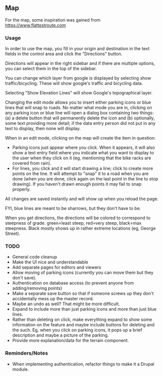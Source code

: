 ## Map

For the map, some inspiration was gained from https://www.flattestroute.com

### Usage

In order to use the map, you fill in your origin and destination in the text fields in the control area and click the "Directions" button.

Directions will appear in the right sidebar and if there are multiple options, you can select them in the top of the sidebar.

You can change which layer from google is displayed by selecting show traffic/bicycling. These will show google's traffic and
bicycling data.

Selecting "Show Elevation Lines" will show Google's topographical layer.

Changing the edit mode allows you to insert either parking icons or blue lines
that will snap to roads. No matter what mode you are in, clicking on any parking icon
or blue line will open a dialog box containing two things: (a) a delete button that
will permanently delete the icon and (b) optionally, some text providing more detail;
if the data entry person did not put in any text to display, then none will display.

When in an edit mode, clicking on the map will create the item in question:
 - Parking icons just appear where you click. When it appears, it will also show
   a text entry field where you indicate what you want to display to the user
   when they click on it (eg, mentioning that the bike racks are covered from rain).
 - For lines, you click and it will start drawing a line; click to create
   more points on the line. It will attempt to "snap" it to a road when you
   are done (when you are done, click again on the last point in the line to
   stop drawing). If you haven't drawn enough points it may fail to snap properly.

All changes are saved instantly and will show up when you reload the page.

FYI, blue lines are meant to be sharrows, but they don't have to be.

When you get directions, the directions will be colored to correspond to
steepness of grade. green=least steep, red=very steep, black=max steepness.
Black mostly shows up in rather extreme locations (eg, George Street).

### TODO

 - General code cleanup
 - Make the UI nice and understandable
 - Add separate pages for editors and viewers
 - Allow moving of parking icons (currently you can move them but they don't save).
 - Authentication on database access (to prevent anyone from adding/removing points)
 - Make a separate save button so that if someone screws up they don't accidentally
   mess up the master record.
 - Maybe an undo as well? That might be more difficult.
 - Expand to include more than just parking icons and more than just blue lines.
 - Rather than deleting on click, make everything expand to show some information
   on the feature and maybe include buttons for deleting and the such. Eg, when
   you click on parking icons, it pops up a brief description and maybe a picture
   of the parking.
 - Provide more explanation/data for the terrain component.

### Reminders/Notes

 - When implementing authentication, refactor things to make it a Drupal module.
